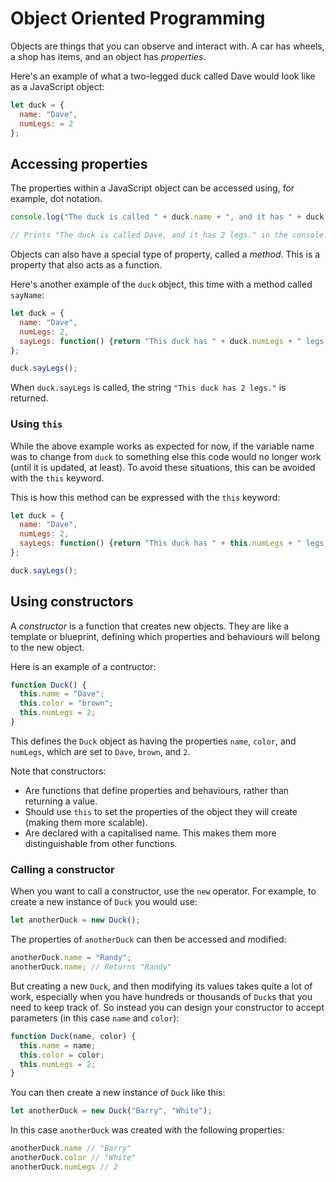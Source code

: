 # Object Oriented Programming

Objects are things that you can observe and interact with. A car has wheels, a shop has items, and an object has *properties*.

Here's an example of what a two-legged duck called Dave would look like as a JavaScript object:

```js
let duck = {
  name: "Dave",
  numLegs: = 2
};
```

## Accessing properties

The properties within a JavaScript object can be accessed using, for example, dot notation.

```js
console.log("The duck is called " + duck.name + ", and it has " + duck.numLegs + " legs.")

// Prints "The duck is called Dave, and it has 2 legs." in the console.
```

Objects can also have a special type of property, called a *method*. This is a property that also acts as a function.

Here's another example of the `duck` object, this time with a method called `sayName`:

```js
let duck = {
  name: "Dave",
  numLegs: 2,
  sayLegs: function() {return "This duck has " + duck.numLegs + " legs."}
};

duck.sayLegs();
```

When `duck.sayLegs` is called, the string `"This duck has 2 legs."` is returned.

### Using `this`
While the above example works as expected for now, if the variable name was to change from `duck` to something else this code would no longer work (until it is updated, at least). To avoid these situations, this can be avoided with the `this` keyword.

This is how this method can be expressed with the `this` keyword:

```js
let duck = {
  name: "Dave",
  numLegs: 2,
  sayLegs: function() {return "This duck has " + this.numLegs + " legs."}
};

duck.sayLegs();
```

## Using constructors
A *constructor* is a function that creates new objects. They are like a template or blueprint, defining which properties and behaviours will belong to the new object.

Here is an example of a contructor:

```js
function Duck() {
  this.name = "Dave";
  this.color = "brown";
  this.numLegs = 2;
}
```

This defines the `Duck` object as having the properties `name`, `color`, and `numLegs`, which are set to `Dave`, `brown`, and `2`.

Note that constructors:
- Are functions that define properties and behaviours, rather than returning a value.
- Should use `this` to set the properties of the object they will create (making them more scalable).
- Are declared with a capitalised name. This makes them more distinguishable from other functions.

### Calling a constructor
When you want to call a constructor, use the `new` operator. For example, to create a new instance of `Duck` you would use:

```js
let anotherDuck = new Duck();
```

The properties of `anotherDuck` can then be accessed and modified:

```js
anotherDuck.name = "Randy";
anotherDuck.name; // Returns "Randy"
```

But creating a new `Duck`, and then modifying its values takes quite a lot of work, especially when you have hundreds or thousands of `Duck`s that you need to keep track of. So instead you can design your constructor to accept parameters (in this case `name` and `color`):

```js
function Duck(name, color) {
  this.name = name;
  this.color = color;
  this.numLegs = 2;
}
```

You can then create a new instance of `Duck` like this:

```js
let anotherDuck = new Duck("Barry", "White");
```

In this case `anotherDuck` was created with the following properties:

```js
anotherDuck.name // "Barry"
anotherDuck.color // "White"
anotherDuck.numLegs // 2
```
